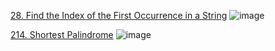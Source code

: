 [28. Find the Index of the First Occurrence in a String](https://leetcode.com/problems/find-the-index-of-the-first-occurrence-in-a-string/description/)
![image](https://github.com/user-attachments/assets/d84b5e3e-6c9f-46bf-8dbf-ecf128b014c7)



[214. Shortest Palindrome](https://leetcode.com/problems/shortest-palindrome/description/)
![image](https://github.com/user-attachments/assets/88fd05da-eeff-4028-8453-2dfcab500325)
